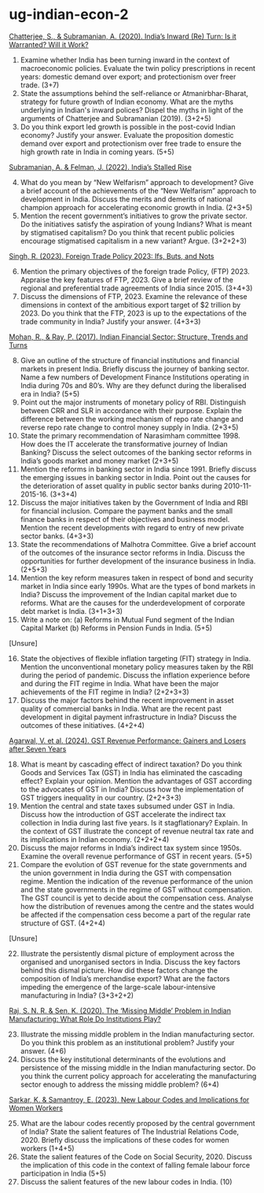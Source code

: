 # ug-indian-econ-2

[Chatterjee, S., & Subramanian, A. (2020). India’s Inward (Re) Turn: Is it Warranted? Will it Work?](/indias-inward-return.md)

1. Examine whether India has been turning inward in the context of macroeconomic policies. Evaluate the twin policy prescriptions in recent years: domestic demand over export; and protectionism over freer trade. (3+7)
2. State the assumptions behind the self-reliance or Atmanirbhar-Bharat, strategy for future growth of Indian economy. What are the myths underlying in Indian's inward polices? Dispel the myths in light of the arguments of Chatterjee and Subramanian (2019). (3+2+5)
3. Do you think export led growth is possible in the post-covid Indian economy? Justify your answer. Evaluate the proposition domestic demand over export and protectionism over free trade to ensure the high growth rate in India in coming years. (5+5)

[Subramanian, A. & Felman, J. (2022). India’s Stalled Rise](/indias-stalled-rise.md)

4. What do you mean by “New Welfarism” approach to development? Give a brief account of the achievements of the “New Welfarism” approach to development in India. Discuss the merits and demerits of national champion approach for accelerating economic growth in India. (2+3+5)
5. Mention the recent government’s initiatives to grow the private sector. Do the initiatives satisfy the aspiration of young Indians? What is meant by stigmatised capitalism? Do you think that recent public policies encourage stigmatised capitalism in a new variant? Argue. (3+2+2+3)

[Singh, R. (2023). Foreign Trade Policy 2023: Ifs, Buts, and Nots](/foregin-trade-policy.md)

6. Mention the primary objectives of the foreign trade Policy, (FTP) 2023. Appraise the key features of FTP, 2023. Give a brief review of the regional and preferential trade agreements of India since 2015. (3+4+3)
7. Discuss the dimensions of FTP, 2023. Examine the relevance of these dimensions in context of the ambitious export target of $2 trillion by 2023. Do you think that the FTP, 2023 is up to the expectations of the trade community in India? Justify your answer. (4+3+3)

[Mohan, R., & Ray, P. (2017). Indian Financial Sector: Structure, Trends and Turns](/indias-financial-sector.md)

8. Give an outline of the structure of financial institutions and financial markets in present India. Briefly discuss the journey of banking sector. Name a few numbers of Development Finance Institutions operating in India during 70s and 80’s. Why are they defunct during the liberalised era in India? (5+5)
9. Point out the major instruments of monetary policy of RBI. Distinguish between CRR and SLR in accordance with their purpose. Explain the difference between the working mechanism of repo rate change and reverse repo rate change to control money supply in India. (2+3+5)
10. State the primary recommendation of Narasimham committee 1998. How does the IT accelerate the transformative journey of Indian Banking? Discuss the select outcomes of the banking sector reforms in India’s goods market and money market (2+3+5)
11. Mention the reforms in banking sector in India since 1991. Briefly discuss the emerging issues in banking sector in India. Point out the causes for the deterioration of asset quality in public sector banks during 2010-11-2015-16. (3+3+4)
12. Discuss the major initiatives taken by the Government of India and RBI for financial inclusion. Compare the payment banks and the small finance banks in respect of their objectives and business model. Mention the recent developments with regard to entry of new private sector banks. (4+3+3)
13. State the recommendations of Malhotra Committee. Give a brief account of the outcomes of the insurance sector reforms in India. Discuss the opportunities for further development of the insurance business in India. (2+5+3)
14. Mention the key reform measures taken in respect of bond and security market in India since early 1990s. What are the types of bond markets in India? Discuss the improvement of the Indian capital market due to reforms. What are the causes for the underdevelopment of corporate debt market is India. (3+1+3+3)
15. Write a note on: (a) Reforms in Mutual Fund segment of the Indian Capital Market (b) Reforms in Pension Funds in India. (5+5)

[Unsure]

16. State the objectives of flexible inflation targeting (FIT) strategy in India. Mention the unconventional monetary policy measures taken by the RBI during the period of pandemic. Discuss the inflation experience before and during the FIT regime in India. What have been the major achievements of the FIT regime in India? (2+2+3+3)
17. Discuss the major factors behind the recent improvement in asset quality of commercial banks in India. What are the recent past development in digital payment infrastructure in India? Discuss the outcomes of these initiatives. (4+2+4)

[Agarwal, V. et al. (2024). GST Revenue Performance: Gainers and Losers after Seven Years](/gst-revenue-performance.md)

18. What is meant by cascading effect of indirect taxation? Do you think Goods and Services Tax (GST) in India has eliminated the cascading effect? Explain your opinion. Mention the advantages of GST according to the advocates of GST in India? Discuss how the implementation of GST triggers inequality in our country. (2+2+3+3)
19. Mention the central and state taxes subsumed under GST in India. Discuss how the introduction of GST accelerate the indirect tax collection in India during last five years. Is it stagflationary? Explain. In the context of GST illustrate the concept of revenue neutral tax rate and its implications in Indian economy. (2+2+2+4)
20. Discuss the major reforms in India’s indirect tax system since 1950s. Examine the overall revenue performance of GST in recent years. (5+5)
21. Compare the evolution of GST revenue for the state governments and the union government in India during the GST with compensation regime. Mention the indication of the revenue performance of the union and the state governments in the regime of GST without compensation. The GST council is yet to decide about the compensation cess. Analyse how the distribution of revenues among the centre and the states would be affected if the compensation cess become a part of the regular rate structure of GST. (4+2+4)

[Unsure]

22. Illustrate the persistently dismal picture of employment across the organised and unorganised sectors in India. Discuss the key factors behind this dismal picture. How did these factors change the composition of India’s merchandise export?  What are the factors impeding the emergence of the large-scale labour-intensive manufacturing in India? (3+3+2+2)

[Raj, S. N. R. & Sen, K. (2020). The ‘Missing Middle’ Problem in Indian Manufacturing: What Role Do Institutions Play?](/missing-middle-problem)

23. Illustrate the missing middle problem in the Indian manufacturing sector. Do you think this problem as an institutional problem? Justify your answer. (4+6)
24. Discuss the key institutional determinants of the evolutions and persistence of the missing middle in the Indian manufacturing sector. Do you think the current policy approach for accelerating the manufacturing sector enough to address the missing middle problem? (6+4)

[Sarkar, K. & Samantroy, E. (2023). New Labour Codes and Implications for Women Workers](new-labour-codes)

25. What are the labour codes recently proposed by the central government of India? State the salient features of The Industrial Relations Code, 2020. Briefly discuss the implications of these codes for women workers (1+4+5)
26. State the salient features of the Code on Social Security, 2020. Discuss the implication of this code in the context of falling female labour force participation in India (5+5)
27. Discuss the salient features of the new labour codes in India. (10)
